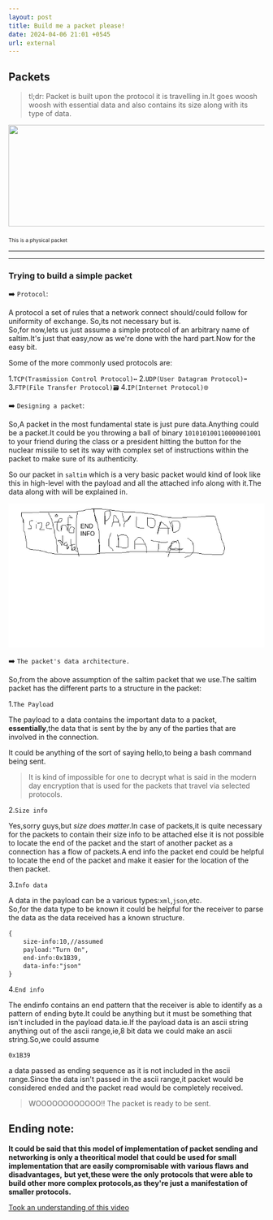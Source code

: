 ```yaml
---
layout: post
title: Build me a packet please!
date: 2024-04-06 21:01 +0545
url: external
---
```



## Packets
    
> tl;dr: Packet is built upon the protocol it is travelling in.It goes woosh woosh with essential data and also contains its size along with its type of data. 

<img style="width:700vh;height:200px;" src="https://i.redd.it/9qapun2q95o31.jpg">

<small style="font-size:10px">This is a physical packet</small>


---
---

###  Trying to build a simple packet


➡️ `Protocol`:

A protocol a set of rules that a network connect should/could follow for uniformity of exchange.
So,its not necessary but is.<br>So,for now,lets us just assume a simple protocol of an arbitrary name of saltim.It's just that easy,now as we're done with the hard part.Now for the easy bit.

Some of the more commonly used protocols are:

1.`TCP(Trasmission Control Protocol)↔️`
2.`UDP(User Datagram Protocol)➡️`
3.`FTP(File Transfer Protocol)🗃️`
4.`IP(Internet Protocol)🌐`

➡️ `Designing a packet`:

So,A packet in the most fundamental state is just pure data.Anything could be a packet.It could be you throwing a ball of binary `101010100110000001001` to your friend during the class or a president hitting the button for the nuclear missile to set its way with complex set of instructions within the packet to make sure of its authenticity.

So our packet in `saltim` which is a very basic packet would kind of look like this in high-level with the payload and all the attached info along with it.The data along with will be explained in.

<img src="/assets/packet_filled_of.png">

➡️ `The packet's data architecture.`

So,from the above assumption of the saltim packet that we use.The saltim packet has the different parts to a structure in the packet:

1.`The Payload` 
   
   The payload to a data contains the important data to a packet, **essentially**,the data that is sent by the by any of the parties that are involved in the connection. 

It could be anything of the sort of saying hello,to being a bash command being sent.

> It is kind of impossible for one to decrypt what is said in the modern day encryption that is used for the packets that travel via selected protocols.

2.`Size info`

Yes,sorry guys,but *size does matter*.In case of packets,it is quite necessary for the packets to contain their size info to be attached else it is not possible to locate the end of the packet and the start of another packet as a connection has a flow of packets.A end info the packet end could be helpful to locate the end of the packet and make it easier for the location of the then packet.

3.`Info data`

A data in the payload can be a various types:`xml`,`json`,etc.
<br>
So,for the data type to be known it could be helpful for the receiver to parse the data as the data received has a known structure.

    {
        size-info:10,//assumed
        payload:"Turn On",
        end-info:0x1B39, 
        data-info:"json"    
    }

4.`End info`

The endinfo contains an end pattern that the receiver is able to identify as a pattern of ending byte.It could be anything but it must be something that isn't included in the payload data.ie.If the payload data is an ascii string anything out of the ascii range,ie,8 bit data we could make an ascii string.So,we could assume

    0x1B39

a data passed as ending sequence as it is not included in the ascii range.Since the data isn't passed in the ascii range,it packet would be considered ended and the packet read would be completely received.

> WOOOOOOOOOOOO!! The packet is ready to be sent.


## Ending note:

**It could be said that this model of implementation of packet sending and networking is only a theoritical model**
**that could be used for small implementation that are easily compromisable with various flaws and disadvantages,**
**but yet,these were the only protocols that were able to build other more complex protocols,as they're just a**
**manifestation of smaller protocols.**


[Took an understanding of this video](https://www.youtube.com/watch?v=kH7P1ZX44DQ)
